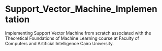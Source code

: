# Support_Vector_Machine_Implementation
Implementing Support Vector Machine from scratch associated with the Theoretical Foundations of Machine Learning course at Faculty of Computers and Artificial Intelligence Cairo University.
